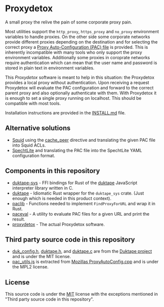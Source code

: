 Proxydetox
==========

A small proxy the relive the pain of some corporate proxy pain.

Most utilities support the `http_proxy`, `https_proxy` and `no_proxy`
environment variables to handle proxies. On the other side some corporate
networks provide different proxies depending on the destination and for
selecting the correct proxy a [Proxy Auto-Configuration (PAC) file][mdnpac] is
provided. This is inherently incompatible with many tools who only support the
proxy environment variables. Additionally some proxies in coroprate networks
require authentication which can mean that the user name and password is stored
in plain text in environment variables.

This *Proxydetox* software is meant to help in this situation: the Proxydetox
provides a local proxy without authentication. Upon receiving a request
Proxydetox will evaluate the PAC configuration and forward to the correct
parent proxy and also optionally authenticate with them. With Proxydetox it is
enough to set a single proxy running on localhost. This should be compatible
with most tools.

Installation instructions are provided in the [INSTALL.md](./INSTALL.md) file.

[mdnpac]: https://developer.mozilla.org/en-US/docs/Web/HTTP/Proxy_servers_and_tunneling/Proxy_Auto-Configuration_(PAC)_file "Proxy Auto-Configuration (PAC) file"

Alternative solutions
---------------------

- [Squid](http://www.squid-cache.org) using the
  [cache_peer](http://www.squid-cache.org/Doc/config/cache_peer/) directive and
  translating the given PAC file into Squid ACLs.
- [SpechtLite](https://github.com/zhuhaow/SpechtLite) and translating the PAC
  file into the SpechtLite YAML configuration format.

Components in this repository
-----------------------------

- [duktape-sys](./duktape-sys/) - FFI bindings for Rust of the [duktape](https://duktape.org)
  JavaScript interpreter library written in C.
- [duktape](./duktape/) - Idiomatic Rust wrapper for the `duktape_sys` crate.
  (Just enough which is needed in this product context).
- [paclib](./paclib/) - Functions needed to implement `FindProxyForURL` and wrap it in Rust.
- [paceval](./paceval/) - A utility to evaluate PAC files for a given URL and print the result.
- [proxydetox](./proxydetox/) - The actual Proxydetox software.

Third party source code in this repository
------------------------------------------

- [duk_config.h](duktape-sys/src/duk_config.h),
  [duktape.h](duktape-sys/src/duktape.h), and
  [duktape.c](duktape-sys/src/duktape.c) are from the
  [Duktape project](https://duktape.org) and is under the MIT license.
- [pac_utils.js](paclib/src/pac_utils.js) is extracted from
  [Mozillas ProxyAutoConfig.cpp](https://dxr.mozilla.org/mozilla-central/source/netwerk/base/ProxyAutoConfig.cpp)
  and is under the MPL2 license.

License
-------

This source code is under the [MIT](https://opensource.org/licenses/MIT)
license with the exceptions mentioned in "Third party source code in
this repository".
